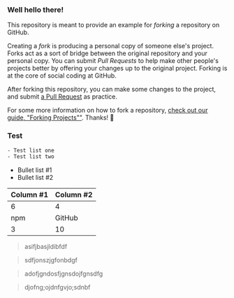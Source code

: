 ### Well hello there!

This repository is meant to provide an example for *forking* a repository on GitHub.

Creating a *fork* is producing a personal copy of someone else's project. Forks act as a sort of bridge between the original repository and your personal copy. You can submit *Pull Requests* to help make other people's projects better by offering your changes up to the original project. Forking is at the core of social coding at GitHub.

After forking this repository, you can make some changes to the project, and submit [a Pull Request](https://github.com/octocat/Spoon-Knife/pulls) as practice.

For some more information on how to fork a repository, [check out our guide, "Forking Projects""](http://guides.github.com/overviews/forking/). Thanks! :sparkling_heart:

### Test

```sh
- Test list one
- Test list two
```

* Bullet list #1 
* Bullet list #2

| Column #1 | Column #2 |
| ------ | ------ |
| 6 | 4 |
| npm | GitHub|
| 3 | 10 |


> asifjbasjldibfdf

> sdfjonszjgfonbdgf

> adofjgndosfjgnsdojfgnsdfg

> djofng;ojdnfgvjo;sdnbf
